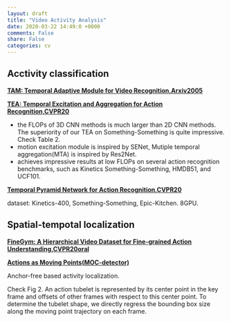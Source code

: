 ```yaml
---
layout: draft
title: "Video Activity Analysis"
date: 2020-03-22 14:49:0 +0000
comments: False
share: False
categories: cv
---
```


## Acctivity classification

**[TAM: Temporal Adaptive Module for Video Recognition,Arxiv2005](https://arxiv.org/pdf/2005.06803.pdf)**

**[TEA: Temporal Excitation and Aggregation for Action Recognition,CVPR20](https://arxiv.org/pdf/2004.01398.pdf)**

- the FLOPs of 3D CNN methods is much larger than 2D CNN methods. The superiority of our TEA on Something-Something is quite impressive. Check Table 2.
- motion excitation module is inspired by SENet, Mutiple temporal aggregation(MTA) is inspired by Res2Net.
- achieves impressive results at low FLOPs on several action recognition benchmarks, such as Kinetics Something-Something, HMDB51, and UCF101.



**[Temporal Pyramid Network for Action Recognition,CVPR20](https://arxiv.org/pdf/2004.03548.pdf)**

dataset: Kinetics-400, Something-Something, Epic-Kitchen. 8GPU.

## Spatial-tempotal localization

**[FineGym: A Hierarchical Video Dataset for Fine-grained Action Understanding,CVPR20oral](https://sdolivia.github.io/FineGym/)**

**[Actions as Moving Points(MOC-detector)](https://arxiv.org/pdf/2001.04608.pdf)**

Anchor-free based activity localization.

Check Fig 2. An action tubelet is represented by its center point in the key frame and offsets of other frames with respect to this center point. To determine the tubelet shape, we directly regress the bounding box size along the moving point trajectory on each frame.

